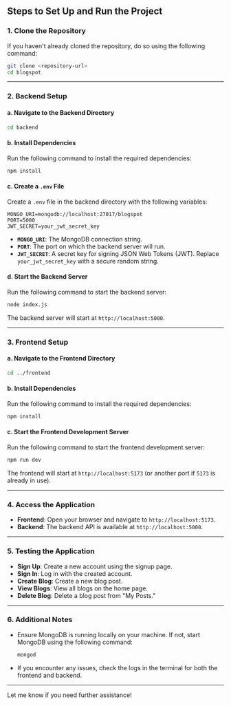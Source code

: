 
## **Steps to Set Up and Run the Project**

### **1. Clone the Repository**
If you haven't already cloned the repository, do so using the following command:
```bash
git clone <repository-url>
cd blogspot
```

---

### **2. Backend Setup**

#### **a. Navigate to the Backend Directory**
```bash
cd backend
```

#### **b. Install Dependencies**
Run the following command to install the required dependencies:
```bash
npm install
```

#### **c. Create a `.env` File**
Create a `.env` file in the backend directory with the following variables:
```env
MONGO_URI=mongodb://localhost:27017/blogspot
PORT=5000
JWT_SECRET=your_jwt_secret_key
```

- **`MONGO_URI`**: The MongoDB connection string.
- **`PORT`**: The port on which the backend server will run.
- **`JWT_SECRET`**: A secret key for signing JSON Web Tokens (JWT). Replace `your_jwt_secret_key` with a secure random string.

#### **d. Start the Backend Server**
Run the following command to start the backend server:
```bash
node index.js
```

The backend server will start at `http://localhost:5000`.

---

### **3. Frontend Setup**

#### **a. Navigate to the Frontend Directory**
```bash
cd ../frontend
```

#### **b. Install Dependencies**
Run the following command to install the required dependencies:
```bash
npm install
```

#### **c. Start the Frontend Development Server**
Run the following command to start the frontend development server:
```bash
npm run dev
```

The frontend will start at `http://localhost:5173` (or another port if `5173` is already in use).

---

### **4. Access the Application**
- **Frontend**: Open your browser and navigate to `http://localhost:5173`.
- **Backend**: The backend API is available at `http://localhost:5000`.

---

### **5. Testing the Application**
- **Sign Up**: Create a new account using the signup page.
- **Sign In**: Log in with the created account.
- **Create Blog**: Create a new blog post.
- **View Blogs**: View all blogs on the home page.
- **Delete Blog**: Delete a blog post from "My Posts."

---

### **6. Additional Notes**
- Ensure MongoDB is running locally on your machine. If not, start MongoDB using the following command:
  ```bash
  mongod
  ```
- If you encounter any issues, check the logs in the terminal for both the frontend and backend.

---

Let me know if you need further assistance!